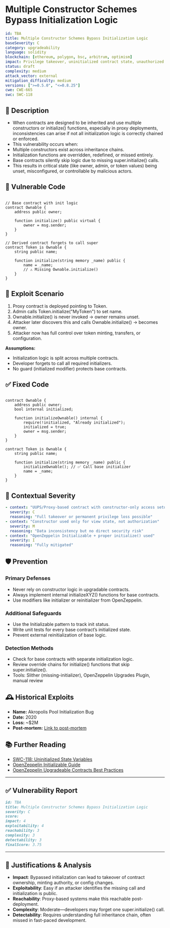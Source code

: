 # Multiple Constructor Schemes Bypass Initialization Logic

```YAML
id: TBA
title: Multiple Constructor Schemes Bypass Initialization Logic
baseSeverity: C
category: upgradeability
language: solidity
blockchain: [ethereum, polygon, bsc, arbitrum, optimism]
impact: Privilege takeover, uninitialized contract state, unauthorized control
status: draft
complexity: medium
attack_vector: external
mitigation_difficulty: medium
versions: [">=0.5.0", "<=0.8.25"]
cwe: CWE-665
swc: SWC-118
```

## 📝 Description

- When contracts are designed to be inherited and use multiple constructors or initialize() functions, especially in proxy deployments, inconsistencies can arise if not all initialization logic is correctly chained or enforced. 
- This vulnerability occurs when:
- Multiple constructors exist across inheritance chains.
- Initialization functions are overridden, redefined, or missed entirely.
- Base contracts silently skip logic due to missing super.initialize() calls.
- This results in critical state (like owner, admin, or token values) being unset, misconfigured, or controllable by malicious actors.

## 🚨 Vulnerable Code

```solidity

// Base contract with init logic
contract Ownable {
    address public owner;

    function initialize() public virtual {
        owner = msg.sender;
    }
}

// Derived contract forgets to call super
contract Token is Ownable {
    string public name;

    function initialize(string memory _name) public {
        name = _name;
        // ⚠️ Missing Ownable.initialize()
    }
}
```

## 🧪 Exploit Scenario

1. Proxy contract is deployed pointing to Token.
2. Admin calls Token.initialize("MyToken") to set name.
3. Ownable.initialize() is never invoked → owner remains unset.
4. Attacker later discovers this and calls Ownable.initialize() → becomes owner.
5. Attacker now has full control over token minting, transfers, or configuration.

**Assumptions:**

- Initialization logic is split across multiple contracts.
- Developer forgets to call all required initializers.
- No guard (initialized modifier) protects base contracts.

## ✅ Fixed Code

```solidity

contract Ownable {
    address public owner;
    bool internal initialized;

    function initializeOwnable() internal {
        require(!initialized, "Already initialized");
        initialized = true;
        owner = msg.sender;
    }
}

contract Token is Ownable {
    string public name;

    function initialize(string memory _name) public {
        initializeOwnable(); // ✅ Call base initializer
        name = _name;
    }
}
```

## 🧭 Contextual Severity

```yaml
- context: "UUPS/Proxy-based contract with constructor-only access setup"
  severity: C
  reasoning: "Full takeover or permanent privilege loss possible"
- context: "Constructor used only for view state, not authorization"
  severity: M
  reasoning: "Data inconsistency but no direct security risk"
- context: "OpenZeppelin Initializable + proper initialize() used"
  severity: I
  reasoning: "Fully mitigated"
```

## 🛡️ Prevention

### Primary Defenses

- Never rely on constructor logic in upgradable contracts.
- Always implement internal initializeXYZ() functions for base contracts.
- Use modifiers like initializer or reinitializer from OpenZeppelin.

### Additional Safeguards

- Use the Initializable pattern to track init status.
- Write unit tests for every base contract’s initialized state.
- Prevent external reinitialization of base logic.

### Detection Methods

- Check for base contracts with separate initialization logic.
- Review override chains for initialize() functions that skip super.initialize().
- Tools: Slither (missing-initializer), OpenZeppelin Upgrades Plugin, manual review

## 🕰️ Historical Exploits
 
- **Name:** Akropolis Pool Initialization Bug 
- **Date:** 2020 
- **Loss:** ~$2M 
- **Post-mortem:** [Link to post-mortem](https://rekt.news/akropolis-rekt/) 

## 📚 Further Reading

- [SWC-118: Uninitialized State Variables](https://swcregistry.io/docs/SWC-118/) 
- [OpenZeppelin Initializable Guide](https://docs.openzeppelin.com/upgrades-plugins/1.x/writing-upgradeable#initializers) 
- [OpenZeppelin Upgradeable Contracts Best Practices](https://docs.openzeppelin.com/contracts/4.x/upgradeable) 

---

## ✅ Vulnerability Report

```markdown
id: TBA
title: Multiple Constructor Schemes Bypass Initialization Logic
severity: C
score:
impact: 4         
exploitability: 4 
reachability: 3   
complexity: 3     
detectability: 3  
finalScore: 3.75
```

---

## 📄 Justifications & Analysis

- **Impact**: Bypassed initialization can lead to takeover of contract ownership, minting authority, or config changes.
- **Exploitability**: Easy if an attacker identifies the missing call and initialization is public.
- **Reachability**: Proxy-based systems make this reachable post-deployment.
- **Complexity**: Moderate—developers may forget one super.initialize() call.
- **Detectability**: Requires understanding full inheritance chain, often missed in fast-paced development.
